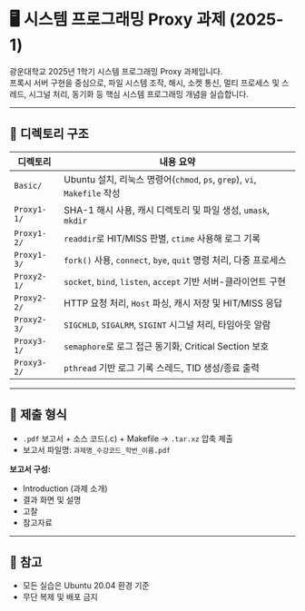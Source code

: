 # 🖥️ 시스템 프로그래밍 Proxy 과제 (2025-1)

광운대학교 2025년 1학기 시스템 프로그래밍 Proxy 과제입니다.  
프록시 서버 구현을 중심으로, 파일 시스템 조작, 해시, 소켓 통신, 멀티 프로세스 및 스레드, 시그널 처리, 동기화 등 핵심 시스템 프로그래밍 개념을 실습합니다.

---

## 📁 디렉토리 구조

| 디렉토리     | 내용 요약 |
|--------------|-----------|
| `Basic/`     | Ubuntu 설치, 리눅스 명령어(`chmod`, `ps`, `grep`), `vi`, `Makefile` 작성 |
| `Proxy1-1/`  | SHA-1 해시 사용, 캐시 디렉토리 및 파일 생성, `umask`, `mkdir` |
| `Proxy1-2/`  | `readdir`로 HIT/MISS 판별, `ctime` 사용해 로그 기록 |
| `Proxy1-3/`  | `fork()` 사용, `connect`, `bye`, `quit` 명령 처리, 다중 프로세스 |
| `Proxy2-1/`  | `socket`, `bind`, `listen`, `accept` 기반 서버-클라이언트 구현 |
| `Proxy2-2/`  | HTTP 요청 처리, `Host` 파싱, 캐시 저장 및 HIT/MISS 응답 |
| `Proxy2-3/`  | `SIGCHLD`, `SIGALRM`, `SIGINT` 시그널 처리, 타임아웃 알람 |
| `Proxy3-1/`  | `semaphore`로 로그 접근 동기화, Critical Section 보호 |
| `Proxy3-2/`  | `pthread` 기반 로그 기록 스레드, TID 생성/종료 출력 |

---

## 📄 제출 형식

- `.pdf` 보고서 + 소스 코드(.c) + Makefile → `.tar.xz` 압축 제출  
- 보고서 파일명: `과제명_수강코드_학번_이름.pdf`

**보고서 구성:**  
- Introduction (과제 소개)  
- 결과 화면 및 설명  
- 고찰  
- 참고자료

---

## 📎 참고

- 모든 실습은 Ubuntu 20.04 환경 기준  
- 무단 복제 및 배포 금지
